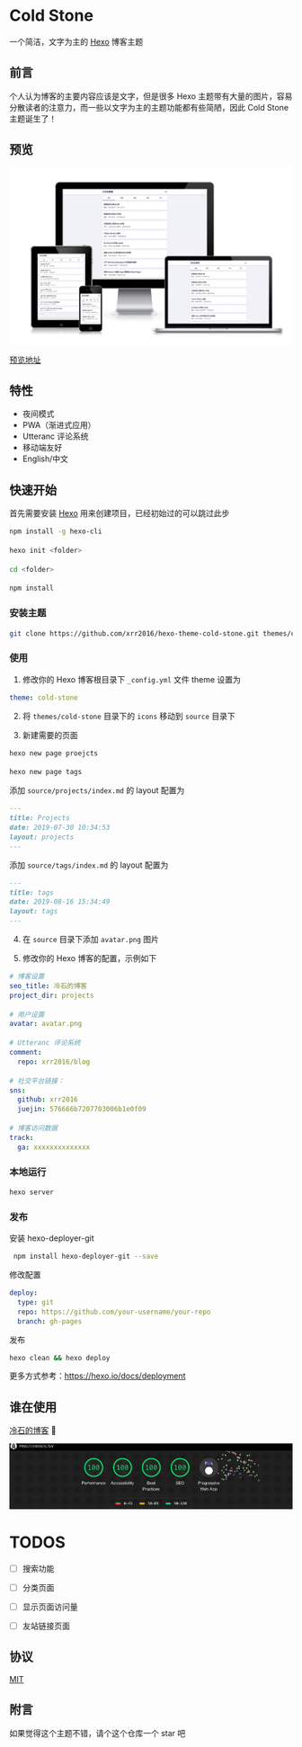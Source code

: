 # Cold Stone

一个简洁，文字为主的 [Hexo](https://hexo.io/zh-cn) 博客主题

## 前言

个人认为博客的主要内容应该是文字，但是很多 Hexo 主题带有大量的图片，容易分散读者的注意力，而一些以文字为主的主题功能都有些简陋，因此 Cold Stone 主题诞生了！

## 预览

![responsive](images/response.png)

[预览地址](https://coldstone.fun)

## 特性

- 夜间模式
- PWA（渐进式应用）
- Utteranc 评论系统
- 移动端友好
- English/中文

## 快速开始

首先需要安装 [Hexo](https://hexo.io) 用来创建项目，已经初始过的可以跳过此步

```sh
npm install -g hexo-cli

hexo init <folder>

cd <folder>

npm install
```

### 安装主题

```sh
git clone https://github.com/xrr2016/hexo-theme-cold-stone.git themes/cold-stone
```

### 使用

1. 修改你的 Hexo 博客根目录下 `_config.yml` 文件 theme 设置为

```yml
theme: cold-stone
```

2. 将 `themes/cold-stone` 目录下的 `icons` 移动到 `source` 目录下

3. 新建需要的页面

```sh
hexo new page proejcts

hexo new page tags
```

添加 `source/projects/index.md` 的 layout 配置为

```md
---
title: Projects
date: 2019-07-30 10:34:53
layout: projects
---
```

添加 `source/tags/index.md` 的 layout 配置为

```md
---
title: tags
date: 2019-08-16 15:34:49
layout: tags
---
```

4. 在 `source` 目录下添加 `avatar.png` 图片

5. 修改你的 Hexo 博客的配置，示例如下

```yml
# 博客设置
seo_title: 冷石的博客
project_dir: projects

# 用户设置
avatar: avatar.png

# Utteranc 评论系统
comment:
  repo: xrr2016/blog

# 社交平台链接：
sns:
  github: xrr2016
  juejin: 576666b7207703006b1e0f09

# 博客访问数据
track:
  ga: xxxxxxxxxxxxxx
```

### 本地运行

```sh
hexo server
```

### 发布

安装 hexo-deployer-git

```sh
 npm install hexo-deployer-git --save
```

修改配置

```yml
deploy:
  type: git
  repo: https://github.com/your-username/your-repo
  branch: gh-pages
```

发布

```sh
hexo clean && hexo deploy
```

更多方式参考：https://hexo.io/docs/deployment

## 谁在使用

[冷石的博客](https://coldstone.fun) 💯

![audits](images/audits.gif)

# TODOS

- [ ] 搜索功能

- [ ] 分类页面

- [ ] 显示页面访问量

- [ ] 友站链接页面

## 协议

[MIT](LICENSE)

## 附言

如果觉得这个主题不错，请个这个仓库一个 star 吧
